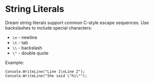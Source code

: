 # String Literals

Dream string literals support common C-style escape sequences. Use backslashes to include special characters:

- `\n` - newline
- `\t` - tab
- `\\` - backslash
- `\"` - double quote

Example:

```dream
Console.WriteLine("Line 1\nLine 2");
Console.WriteLine("She said \"hi\"");
```
